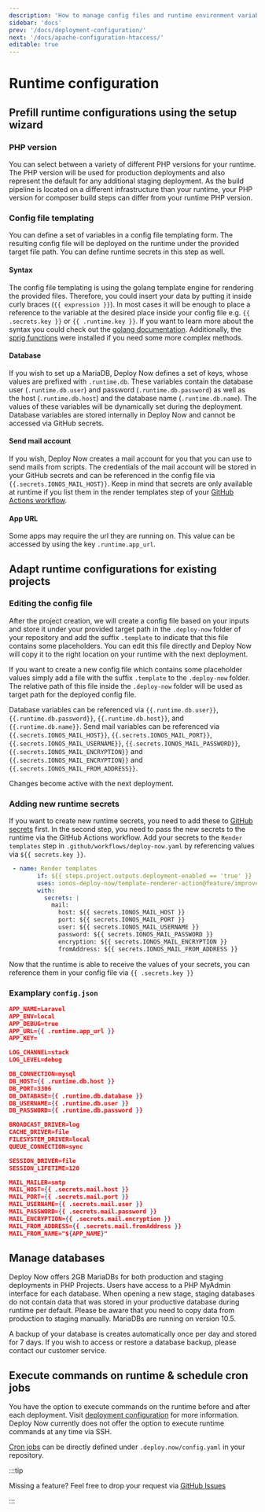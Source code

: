 ```yaml
---
description: 'How to manage config files and runtime environment variables in Deploy Now.'
sidebar: 'docs'
prev: '/docs/deployment-configuration/'
next: '/docs/apache-configuration-htaccess/'
editable: true
---
```


# Runtime configuration

## Prefill runtime configurations using the setup wizard

### PHP version

You can select between a variety of different PHP versions for your runtime. The PHP version will be used for production deployments and also represent the default for any additional staging deployment. As the build pipeline is located on a different infrastructure than your runtime, your PHP version for composer build steps can differ from your runtime PHP version. 

### Config file templating

You can define a set of variables in a config file templating form. The resulting config file will be deployed on the runtime under the provided target file path. You can define runtime secrets in this step as well.

#### Syntax

The config file templating is using the golang template engine for rendering the provided files. Therefore, you could insert your data by putting it inside curly braces (`{{ expression }}`). In most cases it will be enough to place a reference to the variable at the desired place inside your config file e.g. `{{ .secrets.key }}` or `{{ .runtime.key }}`. If you want to learn more about the syntax you could check out the [golang documentation](https://pkg.go.dev/text/template). Additionally, the [sprig functions](http://masterminds.github.io/sprig/ ) were installed if you need some more complex methods. 

#### Database

If you wish to set up a MariaDB, Deploy Now defines a set of keys, whose values are prefixed with `.runtime.db`. These variables contain the database user (`.runtime.db.user`) and password (`.runtime.db.password`) as well as the host (`.runtime.db.host`) and the database name (`.runtime.db.name`). The values of these variables will be dynamically set during the deployment. Database variables are stored internally in Deploy Now and cannot be accessed via GitHub secrets.

#### Send mail account

If you wish, Deploy Now creates a mail account for you that you can use to send mails from scripts. The credentials of the mail account will be stored in your GitHub secrets and can be referenced in the config file via `{{.secrets.IONOS_MAIL_HOST}}`. Keep in mind that secrets are only available at runtime if you list them in the render templates step of your [GitHub Actions workflow](https://docs.ionos.space/docs/github-actions-customization/). 

#### App URL

Some apps may require the url they are running on. This value can be accessed by using the key `.runtime.app_url`.

## Adapt runtime configurations for existing projects

### Editing the config file

After the project creation, we will create a config file based on your inputs and store it under your provided target path in the `.deploy-now` folder of your repository and add the suffix `.template` to indicate that this file contains some placeholders. You can edit this file directly and Deploy Now will copy it to the right location on your runtime with the next deployment.

If you want to create a new config file which contains some placeholder values simply add a file with the suffix `.template` to the `.deploy-now` folder. The relative path of this file inside the `.deploy-now` folder will be used as target path for the deployed config file.  

Database variables can be referenced via `{{.runtime.db.user}}`, `{{.runtime.db.password}}`, `{{.runtime.db.host}}`,  and `{{.runtime.db.name}}`. Send mail variables can be referenced via `{{.secrets.IONOS_MAIL_HOST}}`, `{{.secrets.IONOS_MAIL_PORT}}`, `{{.secrets.IONOS_MAIL_USERNAME}}`, `{{.secrets.IONOS_MAIL_PASSWORD}}`, `{{.secrets.IONOS_MAIL_ENCRYPTION}}` and `{{.secrets.IONOS_MAIL_ENCRYPTION}}` and `{{.secrets.IONOS_MAIL_FROM_ADDRESS}}`.

Changes become active with the next deployment.

### Adding new runtime secrets

If you want to create new runtime secrets, you need to add these to [GitHub secrets](https://docs.github.com/en/actions/security-guides/encrypted-secrets) first. In the second step, you need to pass the new secrets to the runtime via the GitHub Actions workflow. Add your secrets to the `Render templates` step in `.github/workflows/deploy-now.yaml` by referencing values via `${{ secrets.key }}`. 

``` yaml
 - name: Render templates
        if: ${{ steps.project.outputs.deployment-enabled == 'true' }}
        uses: ionos-deploy-now/template-renderer-action@feature/improvements
        with:
          secrets: |
            mail:
              host: ${{ secrets.IONOS_MAIL_HOST }}
              port: ${{ secrets.IONOS_MAIL_PORT }}
              user: ${{ secrets.IONOS_MAIL_USERNAME }}
              password: ${{ secrets.IONOS_MAIL_PASSWORD }}
              encryption: ${{ secrets.IONOS_MAIL_ENCRYPTION }}
              fromAddress: ${{ secrets.IONOS_MAIL_FROM_ADDRESS }}
```
Now that the runtime is able to receive the values of your secrets, you can reference them in your config file via `{{ .secrets.key }}`

### Examplary `config.json`

``` json
APP_NAME=Laravel
APP_ENV=local
APP_DEBUG=true
APP_URL={{ .runtime.app_url }}
APP_KEY=

LOG_CHANNEL=stack
LOG_LEVEL=debug

DB_CONNECTION=mysql
DB_HOST={{ .runtime.db.host }}
DB_PORT=3306
DB_DATABASE={{ .runtime.db.database }}
DB_USERNAME={{ .runtime.db.user }}
DB_PASSWORD={{ .runtime.db.password }}

BROADCAST_DRIVER=log
CACHE_DRIVER=file
FILESYSTEM_DRIVER=local
QUEUE_CONNECTION=sync

SESSION_DRIVER=file
SESSION_LIFETIME=120

MAIL_MAILER=smtp
MAIL_HOST={{ .secrets.mail.host }}
MAIL_PORT={{ .secrets.mail.port }}
MAIL_USERNAME={{ .secrets.mail.user }}
MAIL_PASSWORD={{ .secrets.mail.password }}
MAIL_ENCRYPTION={{ .secrets.mail.encryption }}
MAIL_FROM_ADDRESS={{ .secrets.mail.fromAddress }}
MAIL_FROM_NAME="${APP_NAME}"
```
## Manage databases

Deploy Now offers 2GB MariaDBs for both production and staging deployments in PHP Projects. Users have access to a PHP MyAdmin interface for each database. When opening a new stage, staging databases do not contain data that was stored in your productive database during runtime per default. Please be aware that you need to copy data from production to staging manually. MariaDBs are running on version 10.5.

A backup of your database is creates automatically once per day and stored for 7 days. If you wish to access or restore a database backup, please contact our customer service. 

## Execute commands on runtime & schedule cron jobs

You have the option to execute commands on the runtime before and after each deployment. Visit [deployment configuration](/docs/deployment-configuration) for more information. Deploy Now currently does not offer the option to execute runtime commands at any time via SSH.

[Cron jobs](/docs/cronjobs) can be directly defined under `.deploy.now/config.yaml` in your repository.

:::tip 

Missing a feature? Feel free to drop your request via [GitHub Issues](https://github.com/ionos-deploy-now/ionos-deploy-now/issues/new/choose)

:::



